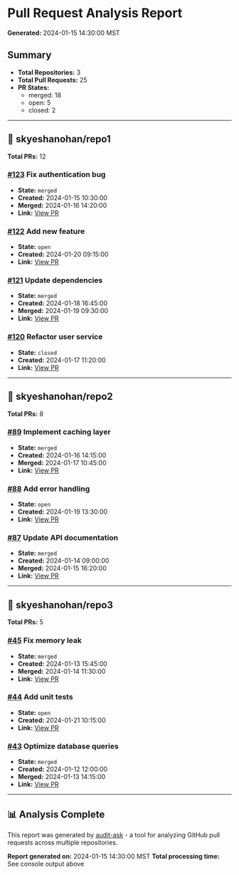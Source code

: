 # Pull Request Analysis Report

**Generated:** 2024-01-15 14:30:00 MST

## Summary

- **Total Repositories:** 3
- **Total Pull Requests:** 25
- **PR States:**
  - merged: 18
  - open: 5
  - closed: 2

---

## 📁 skyeshanohan/repo1

**Total PRs:** 12

### [#123](https://github.com/skyeshanohan/repo1/pull/123) Fix authentication bug
- **State:** `merged`
- **Created:** 2024-01-15 10:30:00
- **Merged:** 2024-01-16 14:20:00
- **Link:** [View PR](https://github.com/skyeshanohan/repo1/pull/123)

### [#122](https://github.com/skyeshanohan/repo1/pull/122) Add new feature
- **State:** `open`
- **Created:** 2024-01-20 09:15:00
- **Link:** [View PR](https://github.com/skyeshanohan/repo1/pull/122)

### [#121](https://github.com/skyeshanohan/repo1/pull/121) Update dependencies
- **State:** `merged`
- **Created:** 2024-01-18 16:45:00
- **Merged:** 2024-01-19 09:30:00
- **Link:** [View PR](https://github.com/skyeshanohan/repo1/pull/121)

### [#120](https://github.com/skyeshanohan/repo1/pull/120) Refactor user service
- **State:** `closed`
- **Created:** 2024-01-17 11:20:00
- **Link:** [View PR](https://github.com/skyeshanohan/repo1/pull/120)

---

## 📁 skyeshanohan/repo2

**Total PRs:** 8

### [#89](https://github.com/skyeshanohan/repo2/pull/89) Implement caching layer
- **State:** `merged`
- **Created:** 2024-01-16 14:15:00
- **Merged:** 2024-01-17 10:45:00
- **Link:** [View PR](https://github.com/skyeshanohan/repo2/pull/89)

### [#88](https://github.com/skyeshanohan/repo2/pull/88) Add error handling
- **State:** `open`
- **Created:** 2024-01-19 13:30:00
- **Link:** [View PR](https://github.com/skyeshanohan/repo2/pull/88)

### [#87](https://github.com/skyeshanohan/repo2/pull/87) Update API documentation
- **State:** `merged`
- **Created:** 2024-01-14 09:00:00
- **Merged:** 2024-01-15 16:20:00
- **Link:** [View PR](https://github.com/skyeshanohan/repo2/pull/87)

---

## 📁 skyeshanohan/repo3

**Total PRs:** 5

### [#45](https://github.com/skyeshanohan/repo3/pull/45) Fix memory leak
- **State:** `merged`
- **Created:** 2024-01-13 15:45:00
- **Merged:** 2024-01-14 11:30:00
- **Link:** [View PR](https://github.com/skyeshanohan/repo3/pull/45)

### [#44](https://github.com/skyeshanohan/repo3/pull/44) Add unit tests
- **State:** `open`
- **Created:** 2024-01-21 10:15:00
- **Link:** [View PR](https://github.com/skyeshanohan/repo3/pull/44)

### [#43](https://github.com/skyeshanohan/repo3/pull/43) Optimize database queries
- **State:** `merged`
- **Created:** 2024-01-12 12:00:00
- **Merged:** 2024-01-13 14:15:00
- **Link:** [View PR](https://github.com/skyeshanohan/repo3/pull/43)

---

## 📊 Analysis Complete

This report was generated by [audit-ask](https://github.com/your-org/audit-ask) - a tool for analyzing GitHub pull requests across multiple repositories.

**Report generated on:** 2024-01-15 14:30:00 MST
**Total processing time:** See console output above
